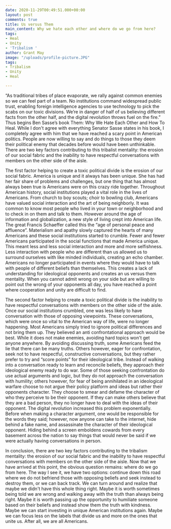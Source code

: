 ```yaml
---
date: 2020-11-29T00:49:51.000+00:00
layout: post
comments: true
title: Us versus Them
main_content: Why we hate each other and where do we go from here?
tags:
- Heal
- Unity
- 'Tribalism '
author: Grant May
image: "/uploads/profile-picture.JPG"
tags:
- Tribalism
- Unity
- Heal

---
```

“As traditional tribes of place evaporate, we rally against common enemies so we can feel part of a team. No institutions command widespread public trust, enabling foreign intelligence agencies to use technology to pick the scabs on our toxic divisions. We’re in danger of half of us believing different facts from the other half, and the digital revolution throws fuel on the fire.” Thus begins Ben Sasse’s book Them: Why We Hate Each Other and How To Heal. While I don't agree with everything Senator Sasse states in his book, I completely agree with him that we have reached a scary point in American politics. People are now willing to say and do things to those they deem their political enemy that decades before would have been unthinkable. There are two key factors contributing to this tribalist mentality: the erosion of our social fabric and the inability to have respectful conversations with members on the other side of the aisle.

The first factor helping to create a toxic political divide is the erosion of our social fabric. America is unique and it always has been unique. She has had her fair share of problems and challenges, but one thing that has almost always been true is Americans were on this crazy ride together. Throughout American history, social institutions played a vital role in the lives of Americans. From church to boy scouts; choir to bowling club, Americans have valued social interaction and the art of being neighborly. It was common to know most people who lived in your town or neighborhood and to check in on them and talk to them. However around the age of information and globalization, a new style of living crept into American life. The great Francis Schaeffer called this the “age of personal peace and affluence”. Materialism and apathy slowly captured the hearts of many Americans and these social institutions started to crumble. Fewer and fewer Americans participated in the social functions that made America unique. This meant less and less social interaction and more and more selfishness. Less interaction with people who are different than us allowed us to surround ourselves with like minded individuals, creating an echo chamber. Americans no longer participated in events where they would have to talk with people of different beliefs than themselves. This creates a lack of understanding for ideological opponents and creates an us versus them mentality. When you cannot admit wrong on your side but are willing to point out the wrong of your opponents all day, you have reached a point where cooperation and unity are difficult to find.

The second factor helping to create a toxic political divide is the inability to have respectful conversations with members on the other side of the aisle. Once our social institutions crumbled, one was less likely to have conversation with those of opposing viewpoints. These conversations, which were once so vital to the American way of life, were no longer happening. Most Americans simply tried to ignore political differences and not bring them up. They believed an anti confrontational approach would be best. While it does not make enemies, avoiding hard topics won't get anyone anywhere. By avoiding discussing truth, some Americans feed the lie that there can be many truths. Others however, eager for confrontation, seek not to have respectful, constructive conversations, but they rather prefer to try and “score points” for their ideological tribe. Instead of walking into a conversation ready to learn and reconcile beliefs, they approach their ideological enemy ready to do war. Some of those seeking confrontation do use actual arguments and logic, but they do not approach the conversation with humility; others however, for fear of being annihilated in an ideological warfare choose to not argue their policy platform and ideas but rather their opponents character. They choose to smear and defame the character of who they perceive to be their opponent. If they can make others believe that they are a bad person, they no longer have to deal with the ideas of their opponent. The digital revolution increased this problem exponentially. Before when making a character argument, one would be responsible for the words they said; however, now anyone can take to the internet, hide behind a fake name, and assassinate the character of their ideological opponent. Hiding behind a screen emboldens cowards from every basement across the nation to say things that would never be said if we were actually having conversations in person.

In conclusion, there are two key factors contributing to the tribalism mentality: the erosion of our social fabric and the inability to have respectful conversations with members on the other side of the aisle. Now that we have arrived at this point, the obvious question remains: where do we go from here. The way I see it, we have two options: continue down this road where we do not befriend those with opposing beliefs and seek instead to destroy them, or we can back track. We can turn around and realize that maybe we didn't have this whole thing right. Maybe it is worth sometimes being told we are wrong and walking away with the truth than always being right. Maybe it is worth passing up the opportunity to humiliate someone based on their beliefs and instead show them the truth with kindness. Maybe we can start investing in unique American institutions again. Maybe we can focus less on the labels that divide us and more on the ones that unite us. After all, we are all Americans.